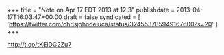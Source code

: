 +++
title = "Note on Apr 17 EDT 2013 at 12:3"
publishdate = 2013-04-17T16:03:47+00:00
draft = false
syndicated = [ 'https://twitter.com/chrisjohndeluca/status/324553785949167600?s=20' ]
+++

http://t.co/tKElDG2Zu7
